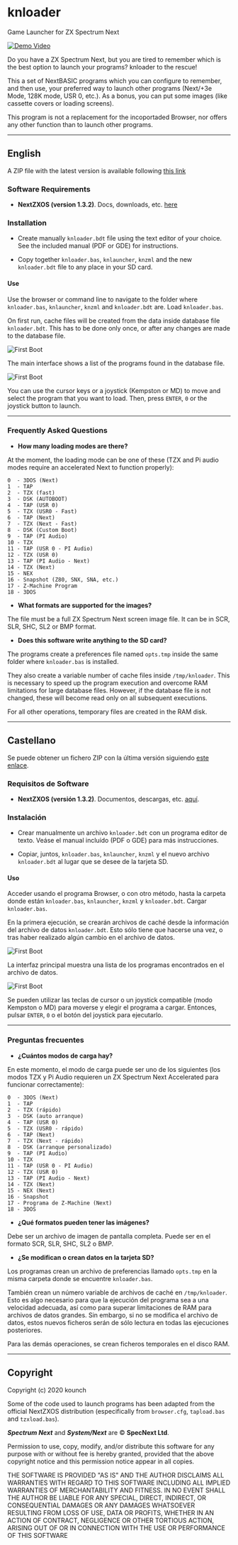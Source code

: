 # knloader

Game Launcher for ZX Spectrum Next

[![Demo Video](./img/Demo.gif)](./img/Demo.mp4 "Demo")

Do you have a ZX Spectrum Next, but you are tired to remember which is the best option to launch your programs? knloader to the rescue!

This a set of NextBASIC programs which you can configure to remember, and then use, your preferred way to launch other programs (Next/+3e Mode, 128K mode, USR 0, etc.). As a bonus, you can put some images (like cassette covers or loading screens).

This program is not a replacement for the incoportaded Browser, nor offers any other function than to launch other programs.

---

## English

A ZIP file with the latest version is available following [this link](https://github.com/kounch/knloader/releases/latest)

### Software Requirements

- **NextZXOS (version 1.3.2)**. Docs, downloads, etc. [here](https://www.specnext.com/latestdistro/)

### Installation

- Create manually `knloader.bdt` file using the text editor of your choice. See the included manual (PDF or GDE) for instructions.

- Copy together `knloader.bas`, `knlauncher`, `knzml` and the new `knloader.bdt` file to any place in your SD card.

#### Use

Use the browser or command line to navigate to the folder where `knloader.bas`, `knlauncher`, `knzml` and `knloader.bdt` are. Load `knloader.bas`.

On first run, cache files will be created from the data inside database file `knloader.bdt`. This has to be done only once, or after any changes are made to the database file.

![First Boot](./docs/FirstBoot.png)

The main interface shows a list of the programs found in the database file.

![First Boot](./docs/CoverOff.png)

You can use the cursor keys or a joystick (Kempston or MD) to move and select the program that you want to load. Then, press `ENTER`, `0` or the joystick button to launch.

---

### Frequently Asked Questions

- **How many loading modes are there?**

At the moment, the loading mode can be one of these (TZX and Pi audio modes require an accelerated Next to function properly):

    0  - 3DOS (Next)
    1  - TAP
    2  - TZX (fast)
    3  - DSK (AUTOBOOT)
    4  - TAP (USR 0)
    5  - TZX (USR0 - Fast)
    6  - TAP (Next)
    7  - TZX (Next - Fast)
    8  - DSK (Custom Boot)
    9  - TAP (PI Audio)
    10 - TZX
    11 - TAP (USR 0 - PI Audio)
    12 - TZX (USR 0)
    13 - TAP (PI Audio - Next)
    14 - TZX (Next)
    15 - NEX
    16 - Snapshot (Z80, SNX, SNA, etc.)
    17 - Z-Machine Program
    18 - 3DOS

- **What formats are supported for the images?**

The file must be a full ZX Spectrum Next screen image file. It can be in SCR, SLR, SHC, SL2 or BMP format.

- **Does this software write anything to the SD card?**

The programs create a preferences file named `opts.tmp` inside the same folder where `knloader.bas` is installed.

They also create a variable number of cache files inside `/tmp/knloader`. This is necessary to speed up the program execution and overcome RAM limitations for large database files. However, if the database file is not changed, these will become read only on all subsequent executions.

For all other operations, temporary files are created in the RAM disk.

---

## Castellano

Se puede obtener un fichero ZIP con la última versión siguiendo  [este enlace](https://github.com/kounch/knloader/releases/latest).

### Requisitos de Software

- **NextZXOS (versión 1.3.2)**. Documentos, descargas, etc. [aquí](https://www.specnext.com/latestdistro/).

### Instalación

- Crear manualmente un archivo `knloader.bdt` con un programa editor de texto. Veáse el manual incluído (PDF o GDE) para más instrucciones.

- Copiar, juntos, `knloader.bas`, `knlauncher`, `knzml` y el nuevo archivo `knloader.bdt` al lugar que se desee de la tarjeta SD.

#### Uso

Acceder usando el programa Browser, o con otro método, hasta la carpeta donde están `knloader.bas`, `knlauncher`, `knzml` y `knloader.bdt`. Cargar `knloader.bas`.

En la primera ejecución, se crearán archivos de caché desde la información del archivo de datos `knloader.bdt`. Esto sólo tiene que hacerse una vez, o tras haber realizado algún cambio en el archivo de datos.

![First Boot](./docs/FirstBoot.png)

La interfaz principal muestra una lista de los programas encontrados en el archivo de datos.

![First Boot](./docs/CoverOff.png)

Se pueden utilizar las teclas de cursor o un joystick compatible (modo Kempston o MD) para moverse y elegir el programa a cargar. Entonces, pulsar `ENTER`, `0` o el botón del joystick para ejecutarlo.

---

### Preguntas frecuentes

- **¿Cuántos modos de carga hay?**

En este momento, el modo de carga puede ser uno de los siguientes (los modos TZX y Pi Audio requieren un ZX Spectrum Next Accelerated para funcionar correctamente):

    0  - 3DOS (Next)
    1  - TAP
    2  - TZX (rápido)
    3  - DSK (auto arranque)
    4  - TAP (USR 0)
    5  - TZX (USR0 - rápido)
    6  - TAP (Next)
    7  - TZX (Next - rápido)
    8  - DSK (arranque personalizado)
    9  - TAP (PI Audio)
    10 - TZX
    11 - TAP (USR 0 - PI Audio)
    12 - TZX (USR 0)
    13 - TAP (PI Audio - Next)
    14 - TZX (Next)
    15 - NEX (Next)
    16 - Snapshot
    17 - Programa de Z-Machine (Next)
    18 - 3DOS

- **¿Qué formatos pueden tener las imágenes?**

Debe ser un archivo de imagen de pantalla completa. Puede ser en el formato SCR, SLR, SHC, SL2 o BMP.

- **¿Se modifican o crean datos en la tarjeta SD?**

Los programas crean un archivo de preferencias llamado `opts.tmp` en la misma carpeta donde se encuentre `knloader.bas`.

También crean un número variable de archivos de caché en `/tmp/knloader`. Esto es algo necesario para que la ejecución del programa sea a una velocidad adecuada, así como para superar limitaciones de RAM para archivos de datos grandes. Sin embargo, si no se modifica el archivo de datos, estos nuevos ficheros serán de sólo lectura en todas las ejecuciones posteriores.

Para las demás operaciones, se crean ficheros temporales en el disco RAM.

---

## Copyright

Copyright (c) 2020 kounch

Some of the code used to launch programs has been adapted from the official NextZXOS distribution (especifically from `browser.cfg`, `tapload.bas` and `tzxload.bas`).

**_Spectrum Next_** and **_System/Next_** are © **SpecNext Ltd**.

Permission to use, copy, modify, and/or distribute this software for any purpose with or without fee is hereby granted, provided that the above copyright notice and this permission notice appear in all copies.

THE SOFTWARE IS PROVIDED "AS IS" AND THE AUTHOR DISCLAIMS ALL WARRANTIES WITH REGARD TO THIS SOFTWARE INCLUDING ALL IMPLIED WARRANTIES OF MERCHANTABILITY AND FITNESS. IN NO EVENT SHALL THE AUTHOR BE LIABLE FOR ANY SPECIAL, DIRECT, INDIRECT, OR CONSEQUENTIAL DAMAGES OR ANY DAMAGES WHATSOEVER RESULTING FROM LOSS OF USE, DATA OR PROFITS, WHETHER IN AN ACTION OF CONTRACT, NEGLIGENCE OR OTHER TORTIOUS ACTION, ARISING OUT OF OR IN CONNECTION WITH THE USE OR PERFORMANCE OF THIS SOFTWARE
